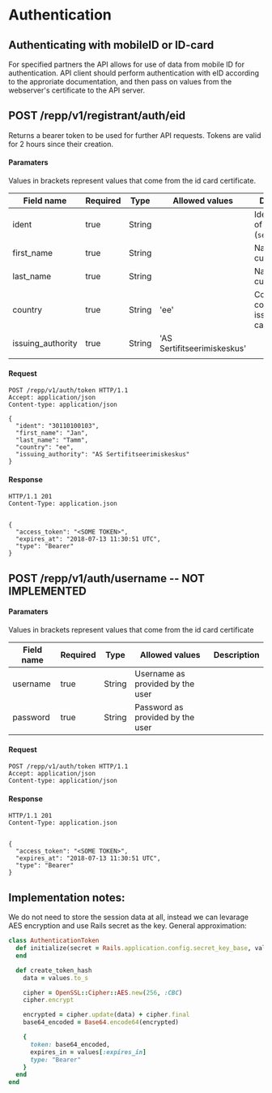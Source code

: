 # Authentication

## Authenticating with mobileID or ID-card

For specified partners the API allows for use of data from mobile ID for
authentication. API client should perform authentication with eID according to
the approriate documentation, and then pass on values from the webserver's
certificate to the API server.

## POST /repp/v1/registrant/auth/eid

Returns a bearer token to be used for further API requests. Tokens are valid for 2 hours since their creation.

#### Paramaters

Values in brackets represent values that come from the id card certificate.

| Field name        | Required | Type   | Allowed values              | Description                                       |
| ----------------- | -------- | ----   | --------------              | -----------                                       |
| ident             | true     | String |                             | Identity code of the user (`serialNumber`)        |
| first_name        | true     | String |                             | Name of the customer (`GN`)                       |
| last_name         | true     | String |                             | Name of the customer (`SN`)                       |
| country           | true     | String | 'ee'                        | Code of the country that issued the id card (`C`) |
| issuing_authority | true     | String | 'AS Sertifitseerimiskeskus' |                                                   |
|                   |          |        |                             |                                                   |


#### Request
```
POST /repp/v1/auth/token HTTP/1.1
Accept: application/json
Content-type: application/json

{
  "ident": "30110100103",
  "first_name": "Jan",
  "last_name": "Tamm",
  "country": "ee",
  "issuing_authority": "AS Sertifitseerimiskeskus"
}
```

#### Response
```
HTTP/1.1 201
Content-Type: application.json


{
  "access_token": "<SOME TOKEN>",
  "expires_at": "2018-07-13 11:30:51 UTC",
  "type": "Bearer"
}
```

## POST /repp/v1/auth/username -- NOT IMPLEMENTED

#### Paramaters

Values in brackets represent values that come from the id card certificate

| Field name        | Required | Type   | Allowed values                   | Description |
| ----------------- | -------- | ----   | --------------                   | ----------- |
| username          | true     | String | Username as provided by the user |             |
| password          | true     | String | Password as provided by the user |             |


#### Request
```
POST /repp/v1/auth/token HTTP/1.1
Accept: application/json
Content-type: application/json
```

#### Response
```
HTTP/1.1 201
Content-Type: application.json


{
  "access_token": "<SOME TOKEN>",
  "expires_at": "2018-07-13 11:30:51 UTC",
  "type": "Bearer"
}
```

## Implementation notes:

We do not need to store the session data at all, instead we can levarage AES encryption and use
Rails secret as the key. General approximation:

```ruby
class AuthenticationToken
  def initialize(secret = Rails.application.config.secret_key_base, values = {})
  end

  def create_token_hash
    data = values.to_s

    cipher = OpenSSL::Cipher::AES.new(256, :CBC)
    cipher.encrypt

    encrypted = cipher.update(data) + cipher.final
    base64_encoded = Base64.encode64(encrypted)

    {
      token: base64_encoded,
      expires_in = values[:expires_in]
      type: "Bearer"
    }
  end
end
```
